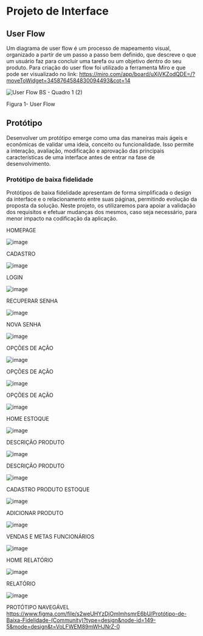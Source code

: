 
# Projeto de Interface

## User Flow

Um diagrama de user flow é um processo de mapeamento visual, organizado a partir de um passo a passo bem definido, que descreve o que um usuário faz para concluir uma tarefa ou um objetivo dentro do seu produto. Para criação do user flow foi utilizado a ferramenta Miro e que pode ser visualizado no link: https://miro.com/app/board/uXjVKZodQDE=/?moveToWidget=3458764584830094493&cot=14

![User Flow BS - Quadro 1 (2)](https://github.com/ICEI-PUC-Minas-PMV-ADS/pmv-ads-2024-1-e1-proj-web-t3-beveragesentry/assets/164421407/325fb2d1-46fc-4b0c-bb10-c0565dbd383c)



Figura 1- User Flow











## Protótipo

Desenvolver um protótipo emerge como uma das maneiras mais ágeis e econômicas de validar uma ideia, conceito ou funcionalidade. Isso permite a interação, avaliação, modificação e aprovação das principais características de uma interface antes de entrar na fase de desenvolvimento.

### Protótipo de baixa fidelidade

Protótipos de baixa fidelidade apresentam de forma simplificada o design da interface e o relacionamento entre suas páginas, permitindo evolução da proposta da solução. Neste projeto, os utilizaremos para apoiar a validação dos requisitos e efetuar mudanças dos mesmos, caso seja necessário, para menor impacto na codificação da aplicação.

HOMEPAGE


![image](https://github.com/ICEI-PUC-Minas-PMV-ADS/pmv-ads-2024-1-e1-proj-web-t3-beveragesentry/assets/164354590/26375fa2-d793-47f2-bc97-6f12655c4b7a)




CADASTRO

 ![image](https://github.com/ICEI-PUC-Minas-PMV-ADS/pmv-ads-2024-1-e1-proj-web-t3-beveragesentry/assets/164354590/405a2920-3a44-472c-a778-e7ce045d9230)




LOGIN

![image](https://github.com/ICEI-PUC-Minas-PMV-ADS/pmv-ads-2024-1-e1-proj-web-t3-beveragesentry/assets/164354590/9f3ab425-6953-44fc-9654-4c788b1e2262)




RECUPERAR SENHA

![image](https://github.com/ICEI-PUC-Minas-PMV-ADS/pmv-ads-2024-1-e1-proj-web-t3-beveragesentry/assets/164354590/34933dd4-c6d3-4233-a155-960b87c5b445)



NOVA SENHA

![image](https://github.com/ICEI-PUC-Minas-PMV-ADS/pmv-ads-2024-1-e1-proj-web-t3-beveragesentry/assets/164354590/0b2c6c27-ef4f-4d82-9f05-1e0846751d34)



OPÇÕES DE AÇÃO

![image](https://github.com/ICEI-PUC-Minas-PMV-ADS/pmv-ads-2024-1-e1-proj-web-t3-beveragesentry/assets/164354590/7465ecec-4ee8-4d22-896b-b48cbbe0e7f0)


OPÇÕES DE AÇÃO


![image](https://github.com/ICEI-PUC-Minas-PMV-ADS/pmv-ads-2024-1-e1-proj-web-t3-beveragesentry/assets/164354590/818945ac-da80-4931-8974-0b81ef874547)



OPÇÕES DE AÇÃO


![image](https://github.com/ICEI-PUC-Minas-PMV-ADS/pmv-ads-2024-1-e1-proj-web-t3-beveragesentry/assets/164354590/8df15c07-d887-49f8-b1ab-49aa542a68c0)





HOME ESTOQUE

![image](https://github.com/ICEI-PUC-Minas-PMV-ADS/pmv-ads-2024-1-e1-proj-web-t3-beveragesentry/assets/164354590/caf122c1-dd4a-440f-8f23-cb7a7fdf9a31)



DESCRIÇÃO PRODUTO 


![image](https://github.com/ICEI-PUC-Minas-PMV-ADS/pmv-ads-2024-1-e1-proj-web-t3-beveragesentry/assets/164354590/25cb8a83-29d2-47d0-81c0-00110a284556)



DESCRIÇÃO PRODUTO


![image](https://github.com/ICEI-PUC-Minas-PMV-ADS/pmv-ads-2024-1-e1-proj-web-t3-beveragesentry/assets/164354590/85d87cd4-e07d-4b67-88ab-0573e2da5e16)




CADASTRO PRODUTO ESTOQUE


![image](https://github.com/ICEI-PUC-Minas-PMV-ADS/pmv-ads-2024-1-e1-proj-web-t3-beveragesentry/assets/164354590/77699951-0320-452f-8c30-251f13e1c030)


ADICIONAR PRODUTO

![image](https://github.com/ICEI-PUC-Minas-PMV-ADS/pmv-ads-2024-1-e1-proj-web-t3-beveragesentry/assets/164354590/eb209d2e-79b2-4944-85bd-07c48d1e65be)


VENDAS E METAS FUNCIONÁRIOS

![image](https://github.com/ICEI-PUC-Minas-PMV-ADS/pmv-ads-2024-1-e1-proj-web-t3-beveragesentry/assets/126877154/a448a0c4-6d8f-4f32-8d44-8e53703e40f8)

HOME RELATÓRIO

![image](https://github.com/ICEI-PUC-Minas-PMV-ADS/pmv-ads-2024-1-e1-proj-web-t3-beveragesentry/assets/126877154/9373a6fd-b3d0-4e7e-a070-e9bd0887affd)

RELATÓRIO

![image](https://github.com/ICEI-PUC-Minas-PMV-ADS/pmv-ads-2024-1-e1-proj-web-t3-beveragesentry/assets/126877154/4764a7ed-be7a-4751-b5ce-1b612ea6ed4d)


PROTÓTIPO NAVEGÁVEL
https://www.figma.com/file/s2weUHYzDjOmlmhsmrE6bU/Protótipo-de-Baixa-Fidelidade-(Community)?type=design&node-id=149-5&mode=design&t=VoLFWEM89mWHJNrZ-0





